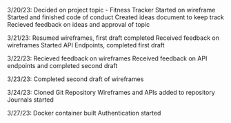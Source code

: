 3/20/23:
Decided on project topic - Fitness Tracker
Started on wireframe
Started and finished code of conduct
Created ideas document to keep track
Recieved feedback on ideas and approval of topic

3/21/23:
Resumed wireframes, first draft completed
Received feedback on wireframes
Started API Endpoints, completed first draft

3/22/23:
Recieved feedback on wireframes
Received feedback on API endpoints and completed second draft

3/23/23:
Completed second draft of wireframes

3/24/23:
Cloned Git Repository
Wireframes and APIs added to repository
Journals started

3/27/23:
Docker container built
Authentication started
